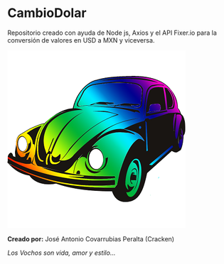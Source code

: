 # CambioDolar
Repositorio creado con ayuda de Node js, Axios y el API Fixer.io para la conversión de valores en USD a MXN y viceversa.

![Imagen de Vocho chida](https://github.com/iTheCracken/CambioDolar/blob/master/images/VWBeetle.png "Vochito chido de arcoiris")

**Creado por:** José Antonio Covarrubias Peralta (Cracken)


_Los Vochos son vida, amor y estilo..._
